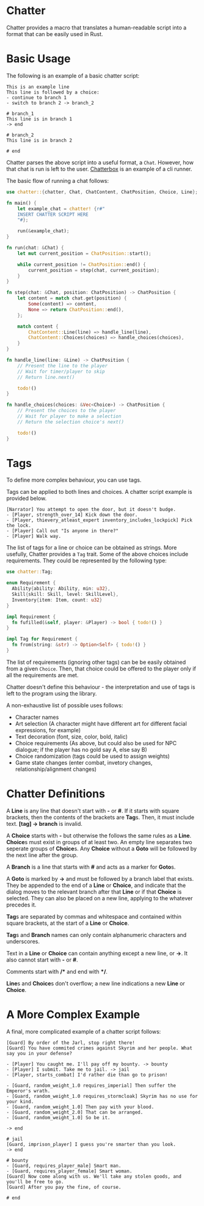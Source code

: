 # Chatter

Chatter provides a macro that translates a human-readable script
into a format that can be easily used in Rust.

# Basic Usage

The following is an example of a basic chatter script:

``` plaintext
This is an example line
This line is followed by a choice:
- continue to branch 1
- switch to branch 2 -> branch_2

# branch_1 
This line is in branch 1
-> end

# branch_2
This line is in branch 2

# end
```

Chatter parses the above script into a useful format, a ``Chat``.
However, how that chat is run is left to the user.
[Chatterbox](https://github.com/appybara13/chatterbox) is an example
of a cli runner.

The basic flow of running a chat follows:

``` rust
use chatter::{chatter, Chat, ChatContent, ChatPosition, Choice, Line};

fn main() {
    let example_chat = chatter! {r#"
    INSERT CHATTER SCRIPT HERE
    "#};

    run(&example_chat);
}

fn run(chat: &Chat) {
    let mut current_position = ChatPosition::start();

    while current_position != ChatPosition::end() {
        current_position = step(chat, current_position);
    }
}

fn step(chat: &Chat, position: ChatPosition) -> ChatPosition {
    let content = match chat.get(position) {
        Some(content) => content,
        None => return ChatPosition::end(),
    };

    match content {
        ChatContent::Line(line) => handle_line(line),
        ChatContent::Choices(choices) => handle_choices(choices),
    }
}

fn handle_line(line: &Line) -> ChatPosition {
    // Present the line to the player
    // Wait for timer/player to skip
    // Return line.next()

    todo!()
}

fn handle_choices(choices: &Vec<Choice>) -> ChatPosition {
    // Present the choices to the player
    // Wait for player to make a selection
    // Return the selection choice's next()

    todo!()
}
```

# Tags

To define more complex behaviour, you can use tags.

Tags can be applied to both lines and choices. A chatter script example is provided below.

``` plaintext
[Narrator] You attempt to open the door, but it doesn't budge.
- [Player, strength_over_14] Kick down the door.
- [Player, thievery_atleast_expert inventory_includes_lockpick] Pick the lock.
- [Player] Call out "Is anyone in there?"
- [Player] Walk way.
```
The list of tags for a line or choice can be obtained as strings.
More usefully, Chatter provides a ``Tag`` trait. Some of the above
choices include requirements. They could be represented by the following
type:

``` rust
use chatter::Tag;

enum Requirement {
  Ability{ability: Ability, min: u32},
  Skill{skill: Skill, level: SkillLevel},
  Inventory{item: Item, count: u32}
}

impl Requirement {
  fn fufilled(&self, player: &Player) -> bool { todo!() }
}

impl Tag for Requirement {
  fn from(string: &str) -> Option<Self> { todo!() }
}
```

The list of requirements (ignoring other tags) can be be easily 
obtained from a given ``Choice``. Then, that choice could be offered
to the player only if all the requirements are met.

Chatter doesn't define this behaviour - the interpretation and use of tags is left
to the program using the library.

A non-exhaustive list of possible uses follows:
- Character names
- Art selection (A character might have different art for different facial expressions, for example)
- Text decoration (font, size, color, bold, italic)
- Choice requirements (As above, but could also be used for NPC dialogue; if the player has no gold say A, else say B)
- Choice randomization (tags could be used to assign weights)
- Game state changes (enter combat, invetory changes, relationship/alignment changes)

# Chatter Definitions

A **Line** is any line that doesn't start with **-** or **#**. If it starts with square brackets,
then the contents of the brackets are **Tag**s. Then, it must include text. **\[tag\] -> branch** is invalid.

A **Choice** starts with **-** but otherwise the follows the same rules as a **Line**. **Choice**s must exist in groups of at least two.
An empty line separates two seperate groups of **Choice**s. Any **Choice** without a **Goto** will be followed
by the next line after the group.

A **Branch** is a line that starts with **#** and acts as a marker for **Goto**s.

A **Goto** is marked by **->** and must be followed by a branch label that exists. 
They be appended to the end of a **Line** or **Choice**, and indicate that the dialog
moves to the relevant branch after that **Line** or if that **Choice** is selected.
They can also be placed on a new line, applying to the whatever precedes it.

**Tag**s are separated by commas and whitespace and contained within square brackets,
at the start of a **Line** or **Choice**.

**Tag**s and **Branch** names can only contain alphanumeric characters and underscores.

Text in a **Line** or **Choice** can contain anything except a new line, or **->**. It also
cannot start with **-** or **#**.

Comments start with **/\*** and end with **\*/**.

**Line**s and **Choice**s don't overflow; a new line indications a new **Line** or **Choice**.

# A More Complex Example

A final, more complicated example of a chatter script follows:

``` plaintext
[Guard] By order of the Jarl, stop right there!
[Guard] You have commited crimes against Skyrim and her people. What say you in your defense?

- [Player] You caught me. I'll pay off my bounty. -> bounty
- [Player] I submit. Take me to jail. -> jail
- [Player, starts_combat] I'd rather die than go to prison!

- [Guard, random_weight_1.0 requires_imperial] Then suffer the Emperor's wrath.
- [Guard, random_weight_1.0 requires_stormcloak] Skyrim has no use for your kind.
- [Guard, random_weight_1.0] Then pay with your blood.
- [Guard, random_weight_2.0] That can be arranged.
- [Guard, random_weight_1.0] So be it.

-> end

# jail
[Guard, imprison_player] I guess you're smarter than you look.
-> end

# bounty
- [Guard, requires_player_male] Smart man.
- [Guard, requires_player_female] Smart woman.
[Guard] Now come along with us. We'll take any stolen goods, and you'll be free to go.
[Guard] After you pay the fine, of course.

# end
```

